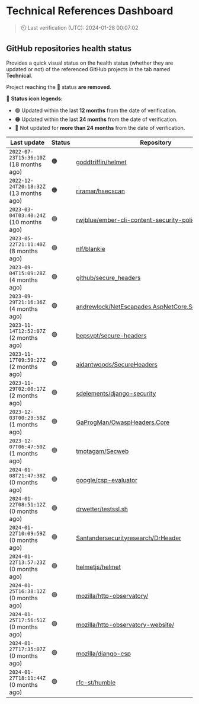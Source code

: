 
# Technical References Dashboard

> :timer_clock: Last verification (UTC): 2024-01-28 00:07:02

## GitHub repositories health status

Provides a quick visual status on the health status (whether they are updated or not) of the referenced GitHub projects in the tab named **Technical**.

Project reaching the :red_circle: status **are removed**.

:speech_balloon: **Status icon legends:**

* :green_circle: Updated within the last **12 months** from the date of verification.
* :orange_circle: Updated within the last **24 months** from the date of verification.
* :red_circle: Not updated for **more than 24 months** from the date of verification.

| Last update | Status | Repository |
| --- | --- | --- |
| `2022-07-23T15:36:10Z` (18 months ago) | :orange_circle: | [goddtriffin/helmet](https://github.com/goddtriffin/helmet) |
| `2022-12-24T20:18:32Z` (13 months ago) | :orange_circle: | [riramar/hsecscan](https://github.com/riramar/hsecscan) |
| `2023-03-04T03:40:24Z` (10 months ago) | :green_circle: | [rwjblue/ember-cli-content-security-policy/](https://github.com/rwjblue/ember-cli-content-security-policy/) |
| `2023-05-22T21:11:40Z` (8 months ago) | :green_circle: | [nlf/blankie](https://github.com/nlf/blankie) |
| `2023-09-04T15:09:28Z` (4 months ago) | :green_circle: | [github/secure_headers](https://github.com/github/secure_headers) |
| `2023-09-29T21:16:36Z` (4 months ago) | :green_circle: | [andrewlock/NetEscapades.AspNetCore.SecurityHeaders](https://github.com/andrewlock/NetEscapades.AspNetCore.SecurityHeaders) |
| `2023-11-14T12:52:07Z` (2 months ago) | :green_circle: | [bepsvpt/secure-headers](https://github.com/bepsvpt/secure-headers) |
| `2023-11-17T09:59:27Z` (2 months ago) | :green_circle: | [aidantwoods/SecureHeaders](https://github.com/aidantwoods/SecureHeaders) |
| `2023-11-29T02:00:17Z` (2 months ago) | :green_circle: | [sdelements/django-security](https://github.com/sdelements/django-security) |
| `2023-12-03T00:29:58Z` (1 months ago) | :green_circle: | [GaProgMan/OwaspHeaders.Core](https://github.com/GaProgMan/OwaspHeaders.Core) |
| `2023-12-07T06:47:50Z` (1 months ago) | :green_circle: | [tmotagam/Secweb](https://github.com/tmotagam/Secweb) |
| `2024-01-08T21:47:38Z` (0 months ago) | :green_circle: | [google/csp-evaluator](https://github.com/google/csp-evaluator) |
| `2024-01-22T08:51:12Z` (0 months ago) | :green_circle: | [drwetter/testssl.sh](https://github.com/drwetter/testssl.sh) |
| `2024-01-22T10:09:59Z` (0 months ago) | :green_circle: | [Santandersecurityresearch/DrHeader](https://github.com/Santandersecurityresearch/DrHeader) |
| `2024-01-22T13:57:23Z` (0 months ago) | :green_circle: | [helmetjs/helmet](https://github.com/helmetjs/helmet) |
| `2024-01-25T16:38:12Z` (0 months ago) | :green_circle: | [mozilla/http-observatory/](https://github.com/mozilla/http-observatory/) |
| `2024-01-25T17:56:51Z` (0 months ago) | :green_circle: | [mozilla/http-observatory-website/](https://github.com/mozilla/http-observatory-website/) |
| `2024-01-27T17:35:07Z` (0 months ago) | :green_circle: | [mozilla/django-csp](https://github.com/mozilla/django-csp) |
| `2024-01-27T18:11:44Z` (0 months ago) | :green_circle: | [rfc-st/humble](https://github.com/rfc-st/humble) |


